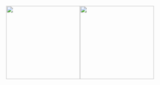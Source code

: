 <img height="200em" src="https://github-readme-stats.vercel.app/api?username=barniva&show_icons=true&hide_border=true&&count_private=true&include_all_commits=true&theme=transparent" /><img height="200em" src="https://github-readme-stats.vercel.app/api/top-langs/?username=barniva&exclude_repo=KNN-Image-Classification&show_icons=true&hide_border=true&layout=compact&langs_count=10&theme=transparent"/>
